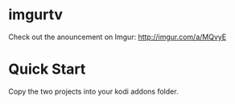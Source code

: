 # imgurtv
Check out the anouncement on Imgur: http://imgur.com/a/MQvyE

# Quick Start
Copy the two projects into your kodi addons folder.
